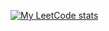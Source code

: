 [![My LeetCode stats](https://leetcode-stats-six.vercel.app/?username=atharvachiplunkar)](https://github.com/atharvachiplunkar/leetcode-stats)